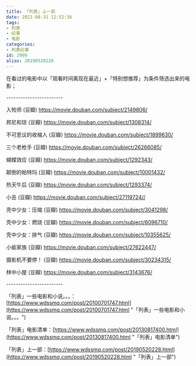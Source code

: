 ```yaml
---
title: 「列表」上一部
date: 2021-08-31 12:52:36
tags:
- 列表
- 纪事
- 电影
categories:
- 列表纪事
id: 2909
alias: 20190520228
---
```


在看过的电影中以「观看时间离现在最近」+「特别想推荐」为条件筛选出来的电影；

<!-- more -->

\------------------------

入殓师 (豆瓣)
https://movie.douban.com/subject/2149806/

邦尼和琼 (豆瓣)
https://movie.douban.com/subject/1308314/

不可思议的收缩人 (豆瓣)
https://movie.douban.com/subject/1899630/

三个老枪手 (豆瓣)
https://movie.douban.com/subject/26266085/

蝴蝶效应 (豆瓣)
https://movie.douban.com/subject/1292343/

颠倒的帕特玛 (豆瓣)
https://movie.douban.com/subject/10001432/

热天午后 (豆瓣)
https://movie.douban.com/subject/1293374/

小丑 (豆瓣)
https://movie.douban.com/subject/27119724//

壳中少女：压缩 (豆瓣)
https://movie.douban.com/subject/3041298/

壳中少女：燃烧 (豆瓣)
https://movie.douban.com/subject/6096710/

壳中少女：排气 (豆瓣)
https://movie.douban.com/subject/10355625/

小偷家族 (豆瓣)
https://movie.douban.com/subject/27622447/

摄影机不要停！ (豆瓣)
https://movie.douban.com/subject/30234315/

林中小屋 (豆瓣)
https://movie.douban.com/subject/3143676/

\------------------------

「列表」一些电影和小说。。。：[https://www.wdssmq.com/post/20100701747.html](https://www.wdssmq.com/post/20100701747.html "「列表」一些电影和小说。。。")

「列表」电影清单：[https://www.wdssmq.com/post/20130817400.html](https://www.wdssmq.com/post/20130817400.html "「列表」电影清单")

「列表」上一部：[https://www.wdssmq.com/post/20190520228.html](https://www.wdssmq.com/post/20190520228.html "「列表」上一部")

<!--2909-->
